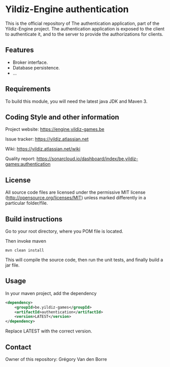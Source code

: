 # Yildiz-Engine authentication

This is the official repository of The authentication application, part of the Yildiz-Engine project.
The authentication application is exposed to the client to authenticate it, and to the server to provide the authorizations for clients.

## Features

* Broker interface.
* Database persistence.
* ...

## Requirements

To build this module, you will need the latest java JDK and Maven 3.

## Coding Style and other information

Project website:
https://engine.yildiz-games.be

Issue tracker:
https://yildiz.atlassian.net

Wiki:
https://yildiz.atlassian.net/wiki

Quality report:
https://sonarcloud.io/dashboard/index/be.yildiz-games:authentication

## License

All source code files are licensed under the permissive MIT license
(http://opensource.org/licenses/MIT) unless marked differently in a particular folder/file.

## Build instructions

Go to your root directory, where you POM file is located.

Then invoke maven

	mvn clean install

This will compile the source code, then run the unit tests, and finally build a jar file.

## Usage

In your maven project, add the dependency

```xml
<dependency>
    <groupId>be.yildiz-games</groupId>
    <artifactId>authentication</artifactId>
    <version>LATEST</version>
</dependency>
```
Replace LATEST with the correct version.

## Contact
Owner of this repository: Grégory Van den Borre